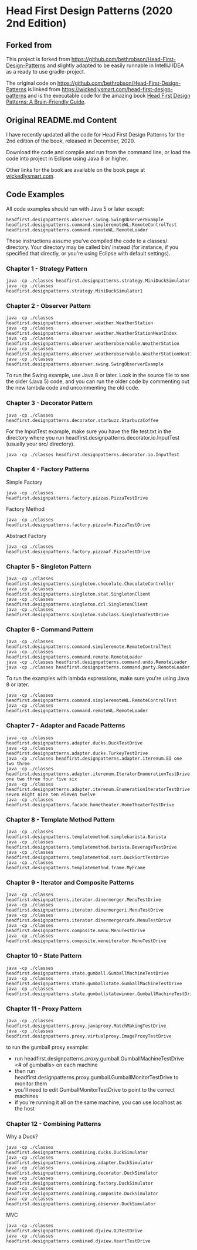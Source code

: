 # Head First Design Patterns (2020 2nd Edition)


## Forked from
This project is forked from https://github.com/bethrobson/Head-First-Design-Patterns
and slightly adapted to be easily runnable in IntelliJ IDEA as a ready to use gradle-project.

The original code on https://github.com/bethrobson/Head-First-Design-Patterns is linked from https://wickedlysmart.com/head-first-design-patterns and is the executable code for the amazing book [Head First Design Patterns: A Brain-Friendly Guide](https://www.amazon.com/dp/0596007124).



## Original README.md Content
I have recently updated all the code for Head First Design Patterns for the 2nd edition of the book, released in December, 2020.

Download the code and compile and run from the command line, or load the code into project in Eclipse using Java 8 or higher.

Other links for the book are available on the book page at <a href="http://wickedlysmart.com/head-first-design-patterns/">wickedlysmart.com</a>.





## Code Examples

All code examples should run with Java 5 or later except:
```
headfirst.designpatterns.observer.swing.SwingObserverExample
headfirst.designpatterns.command.simpleremoteWL.RemoteControlTest
headfirst.designpatterns.command.remoteWL.RemoteLoader
```
These instructions assume you've compiled the code to a classes/ directory.
Your directory may be called bin/ instead (for instance, if you specified that directly,
or you're using Eclipse with default settings).

### Chapter 1 - Strategy Pattern
```
java -cp ./classes headfirst.designpatterns.strategy.MiniDuckSimulator
java -cp ./classes headfirst.designpatterns.strategy.MiniDuckSimulator1
```

### Chapter 2 - Observer Pattern
```
java -cp ./classes headfirst.designpatterns.observer.weather.WeatherStation
java -cp ./classes headfirst.designpatterns.observer.weather.WeatherStationHeatIndex
java -cp ./classes headfirst.designpatterns.observer.weatherobservable.WeatherStation
java -cp ./classes headfirst.designpatterns.observer.weatherobservable.WeatherStationHeatIndex
java -cp ./classes headfirst.designpatterns.observer.swing.SwingObserverExample
```
To run the Swing example, use Java 8 or later.
Look in the source file to see the older (Java 5) code, and you can run the older
code by commenting out the new lambda code and uncommenting the old code.

### Chapter 3 - Decorator Pattern
```
java -cp ./classes headfirst.designpatterns.decorator.starbuzz.StarbuzzCoffee
```
For the InputTest example, make sure you have the file test.txt in
the directory where you run headfirst.designpatterns.decorator.io.InputTest
(usually your src/ directory).
```
java -cp ./classes headfirst.designpatterns.decorator.io.InputTest
```

### Chapter 4 - Factory Patterns
Simple Factory
```
java -cp ./classes headfirst.designpatterns.factory.pizzas.PizzaTestDrive
```

Factory Method
```
java -cp ./classes headfirst.designpatterns.factory.pizzafm.PizzaTestDrive
```

Abstract Factory
```
java -cp ./classes headfirst.designpatterns.factory.pizzaaf.PizzaTestDrive
```

### Chapter 5 - Singleton Pattern
```
java -cp ./classes headfirst.designpatterns.singleton.chocolate.ChocolateController
java -cp ./classes headfirst.designpatterns.singleton.stat.SingletonClient
java -cp ./classes headfirst.designpatterns.singleton.dcl.SingletonClient
java -cp ./classes headfirst.designpatterns.singleton.subclass.SingletonTestDrive
```

### Chapter 6 - Command Pattern
```
java -cp ./classes headfirst.designpatterns.command.simpleremote.RemoteControlTest
java -cp ./classes headfirst.designpatterns.command.remote.RemoteLoader
java -cp ./classes headfirst.designpatterns.command.undo.RemoteLoader
java -cp ./classes headfirst.designpatterns.command.party.RemoteLoader
```
To run the examples with lambda expressions, make sure you're using Java 8 or later.
```
java -cp ./classes headfirst.designpatterns.command.simpleremoteWL.RemoteControlTest
java -cp ./classes headfirst.designpatterns.command.remoteWL.RemoteLoader
```

### Chapter 7 - Adapter and Facade Patterns
```
java -cp ./classes headfirst.designpatterns.adapter.ducks.DuckTestDrive
java -cp ./classes headfirst.designpatterns.adapter.ducks.TurkeyTestDrive
java -cp ./classes headfirst.designpatterns.adapter.iterenum.EI one two three
java -cp ./classes headfirst.designpatterns.adapter.iterenum.IteratorEnumerationTestDrive one two three four five six
java -cp ./classes headfirst.designpatterns.adapter.iterenum.EnumerationIteratorTestDrive seven eight nine ten eleven twelve
java -cp ./classes headfirst.designpatterns.facade.hometheater.HomeTheaterTestDrive
```

### Chapter 8 - Template Method Pattern
```
java -cp ./classes headfirst.designpatterns.templatemethod.simplebarista.Barista
java -cp ./classes headfirst.designpatterns.templatemethod.barista.BeverageTestDrive
java -cp ./classes headfirst.designpatterns.templatemethod.sort.DuckSortTestDrive
java -cp ./classes headfirst.designpatterns.templatemethod.frame.MyFrame
```

### Chapter 9 - Iterator and Composite Patterns
```
java -cp ./classes headfirst.designpatterns.iterator.dinermerger.MenuTestDrive
java -cp ./classes headfirst.designpatterns.iterator.dinermergeri.MenuTestDrive
java -cp ./classes headfirst.designpatterns.iterator.dinermergercafe.MenuTestDrive
java -cp ./classes headfirst.designpatterns.composite.menu.MenuTestDrive
java -cp ./classes headfirst.designpatterns.composite.menuiterator.MenuTestDrive
```

### Chapter 10 - State Pattern
```
java -cp ./classes headfirst.designpatterns.state.gumball.GumballMachineTestDrive
java -cp ./classes headfirst.designpatterns.state.gumballstate.GumballMachineTestDrive
java -cp ./classes headfirst.designpatterns.state.gumballstatewinner.GumballMachineTestDrive
```

### Chapter 11 - Proxy Pattern
```
java -cp ./classes headfirst.designpatterns.proxy.javaproxy.MatchMakingTestDrive
java -cp ./classes headfirst.designpatterns.proxy.virtualproxy.ImageProxyTestDrive
```

to run the gumball proxy example:
- run headfirst.designpatterns.proxy.gumball.GumballMachineTestDrive <host> <# of gumballs>
  on each machine
- then run headfirst.designpatterns.proxy.gumball.GumballMonitorTestDrive to monitor them
- you'll need to edit GumballMonitorTestDrive to point to the correct machines
- if you're running it all on the same machine, you can use localhost as the host

### Chapter 12 - Combining Patterns
Why a Duck?
```
java -cp ./classes headfirst.designpatterns.combining.ducks.DuckSimulator
java -cp ./classes headfirst.designpatterns.combining.adapter.DuckSimulator
java -cp ./classes headfirst.designpatterns.combining.decorator.DuckSimulator
java -cp ./classes headfirst.designpatterns.combining.factory.DuckSimulator
java -cp ./classes headfirst.designpatterns.combining.composite.DuckSimulator
java -cp ./classes headfirst.designpatterns.combining.observer.DuckSimulator
```

MVC
```
java -cp ./classes headfirst.designpatterns.combined.djview.DJTestDrive
java -cp ./classes headfirst.designpatterns.combined.djview.HeartTestDrive
```


